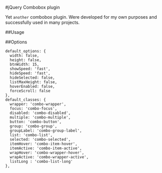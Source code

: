 #jQuery Combobox plugin

Yet `another` combobox plugin. Were developed for my own purposes and successfully used in many projects.

##Usage

##Options

    default_options: {
      width: false,
      height: false,
      btnWidth: 15,
      showSpeed: 'fast',
      hideSpeed: 'fast',
      hideSelected: false,
      listMaxHeight: false,
      hoverEnabled: false,
      forceScroll: false
    },
    default_classes: {
      wrapper: 'combo-wrapper',
      focus: 'combo-focus',
      disabled: 'combo-disabled',
      multiple: 'combo-multiple',
      button: 'combo-button',
      group: 'combo-group',
      groupLabel: 'combo-group-label',
      list: 'combo-list',
      selected: 'combo-selected',
      itemHover: 'combo-item-hover',
      itemActive: 'combo-item-active', 
      wrapHover: 'combo-wrapper-hover',
      wrapActive: 'combo-wrapper-active',
      listLong : 'combo-list-long'
    },